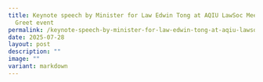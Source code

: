 ```yaml
---
title: Keynote speech by Minister for Law Edwin Tong at AQIU LawSoc Meet and
  Greet event
permalink: /keynote-speech-by-minister-for-law-edwin-tong-at-aqiu-lawsoc-meet-and-greet-event/
date: 2025-07-28
layout: post
description: ""
image: ""
variant: markdown
---
```

